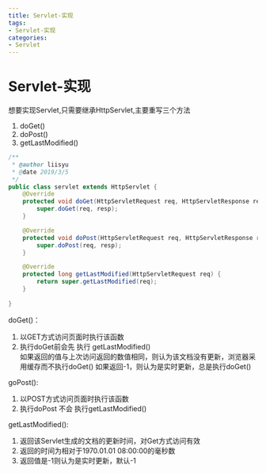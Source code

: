 ```yaml
---
title: Servlet-实现
tags: 
- Servlet-实现
categories: 
- Servlet
---
```


# Servlet-实现

想要实现Servlet,只需要继承HttpServlet,主要重写三个方法
1. doGet()
2. doPost()
3. getLastModified()

```java
/**
 * @author liisyu
 * @date 2019/3/5
 */
public class servlet extends HttpServlet {
    @Override
    protected void doGet(HttpServletRequest req, HttpServletResponse resp) throws ServletException, IOException {
        super.doGet(req, resp);
    }

    @Override
    protected void doPost(HttpServletRequest req, HttpServletResponse resp) throws ServletException, IOException {
        super.doPost(req, resp);
    }

    @Override
    protected long getLastModified(HttpServletRequest req) {
        return super.getLastModified(req);
    }
    
}
```

doGet()：
1. 以GET方式访问页面时执行该函数
2. 执行doGet前会先 执行 getLastModified()  
    如果返回的值与上次访问返回的数值相同，则认为该文档没有更新，浏览器采用缓存而不执行doGet()
    如果返回-1，则认为是实时更新，总是执行doGet()

goPost():
1. 以POST方式访问页面时执行该函数
2. 执行doPost 不会 执行getLastModified()

getLastModified():
1. 返回该Servlet生成的文档的更新时间，对Get方式访问有效
2. 返回的时间为相对于1970.01.01 08:00:00的毫秒数
3. 返回值是-1则认为是实时更新，默认-1


